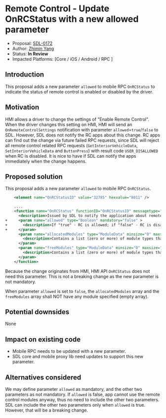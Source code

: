 # Remote Control - Update OnRCStatus with a new allowed parameter

* Proposal: [SDL-0172](0172-onRcStatus-allowed.md)
* Author: [Zhimin Yang](https://github.com/smartdevicelink/yang1070)
* Status: **In Review**
* Impacted Platforms: [Core / iOS / Android / RPC ]

## Introduction

This proposal adds a new parameter `allowed` to mobile RPC `OnRCStatus` to indicate the status of remote control is enabled or disabled by the driver.

## Motivation

HMI allows a driver to change the settings of "Enable Remote Control". When the driver changes this setting on HMI, HMI will send an `OnRemoteControlSettings` notification with parameter `allowed`=`true`/`false` to SDL. However, SDL does not notify the RC apps about this change. RC apps can find out the change via future failed RPC requests, since SDL will reject all remote control related RPC requests (`GetInteriorVehicleData`, `SetInteriorVehicleData` and `ButtonPress`) with result code `USER_DISALLOWED` when RC is disabled. 
It is nice to have if SDL can notify the apps immediately when the change happens. 

## Proposed solution

This proposal adds a new parameter `allowed` to mobile RPC `OnRCStatus`. 

```xml
    <element name="OnRCStatusID" value="32785" hexvalue="8011" />

	....
    <function name="OnRCStatus" functionID="OnRCStatusID" messagetype="notification">
      <description>Issued by SDL to notify the application about remote control status change on SDL</description>
+     <param name="allowed" type="Boolean" mandatory="false" >
+       <description>If "true" - RC is allowed; if "false" - RC is disallowed.</description>
+     </param>
      <param name="allocatedModules" type="ModuleData" minsize="0" maxsize="100" array="true" mandatory="true">
        <description>Contains a list (zero or more) of module types that are allocated to the application.</description>
      </param>
      <param name="freeModules" type="ModuleData" minsize="0" maxsize="100" array="true" mandatory="true">
        <description>Contains a list (zero or more) of module types that are free to access for the application.</description>
      </param>
    </function>
```
	
Because the change originates from HMI, HMI API `OnRCStatus` does not need this parameter.
This is not a breaking change as the new parameter is not mandatory.

When parameter `allowed` is set to `false`, the `allocatedModules` array and the `freeModules` array shall NOT have any module specified (empty array). 

## Potential downsides

None

## Impact on existing code

- Mobile RPC needs to be updated with a new parameter.
- SDL core and mobile proxy lib need updates to support this new parameter.

## Alternatives considered


We may define parameter `allowed` as mandatory, and the other two parameters as not mandatory.
If `allowed` is false, app cannot use the remote control modules anyway, thus no need to include the other two parameters. SDL can include the other two parameters only when `allowed` is true. However, that will be a breaking change.

